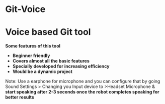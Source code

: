 # Git-Voice
<h1>Voice based Git tool</h1>
<b>Some features of this tool
<ul>
<li>Beginner friendly </li>
<li> Covers almost all the basic features </li>
<li>Specially developed for increasing efficiency </li>
<li>Would be a dynamic project </li> </b>
</ul>

Note: Use a earphone for microphone and you can configure that by going Sound Settings > Changing you Input device to >Headset Microphone &
<b>start speaking after 2-3 seconds once the robot completes speaking for better results </b>
   
   

   
